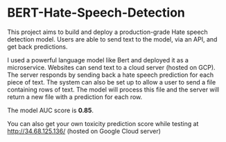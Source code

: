 # BERT-Hate-Speech-Detection

This project aims to build and deploy a production-grade Hate speech detection model. Users are able to send text to the model, via an API, and get back predictions.

I used a powerful language model like Bert and deployed it as a microservice. Websites can send text to a cloud server (hosted on GCP). The server responds by sending back a hate speech prediction for each piece of text. The system can also be set up to allow a user to send a file containing rows of text. The model will process this file and the server will return a new file with a prediction for each row.

The model AUC score is **0.85**.

You can also get your own toxicity prediction score while testing at http://34.68.125.136/ (hosted on Google Cloud server)
